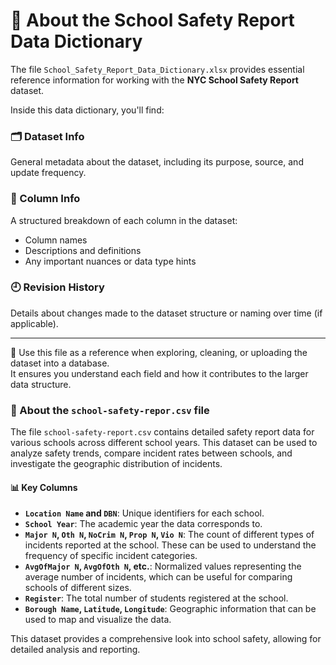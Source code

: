 # 📘 About the School Safety Report Data Dictionary

The file `School_Safety_Report_Data_Dictionary.xlsx` provides essential reference information for working with the **NYC School Safety Report** dataset.

Inside this data dictionary, you'll find:

### 🗂 Dataset Info
General metadata about the dataset, including its purpose, source, and update frequency.

### 📑 Column Info
A structured breakdown of each column in the dataset:
- Column names
- Descriptions and definitions
- Any important nuances or data type hints

### 🕘 Revision History
Details about changes made to the dataset structure or naming over time (if applicable).

---

📌 Use this file as a reference when exploring, cleaning, or uploading the dataset into a database.  
It ensures you understand each field and how it contributes to the larger data structure.

### 📂 About the `school-safety-repor.csv` file

The file `school-safety-report.csv` contains detailed safety report data for various schools across different school years. This dataset can be used to analyze safety trends, compare incident rates between schools, and investigate the geographic distribution of incidents.

#### 📊 Key Columns

* **`Location Name` and `DBN`**: Unique identifiers for each school.
* **`School Year`**: The academic year the data corresponds to.
* **`Major N`, `Oth N`, `NoCrim N`, `Prop N`, `Vio N`**: The count of different types of incidents reported at the school. These can be used to understand the frequency of specific incident categories.
* **`AvgOfMajor N`, `AvgOfOth N`, etc.**: Normalized values representing the average number of incidents, which can be useful for comparing schools of different sizes.
* **`Register`**: The total number of students registered at the school.
* **`Borough Name`, `Latitude`, `Longitude`**: Geographic information that can be used to map and visualize the data.

This dataset provides a comprehensive look into school safety, allowing for detailed analysis and reporting.
